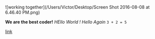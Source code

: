 ![working together](/Users/Victor/Desktop/Screen Shot 2016-08-08 at 6.46.40 PM.png)
<!-- right click image , press option copy path name 
 -->
**We are the best coder!**
*HEllo World !*
*Hello Again*
```3 + 2 = 5 ```

[link](https://www.youtube.com/watch?v=_vZ7x_nFSl0&list=PLj148bJp5wiysyRx_Yza7VUXufTXJ-MUP&index=7)


